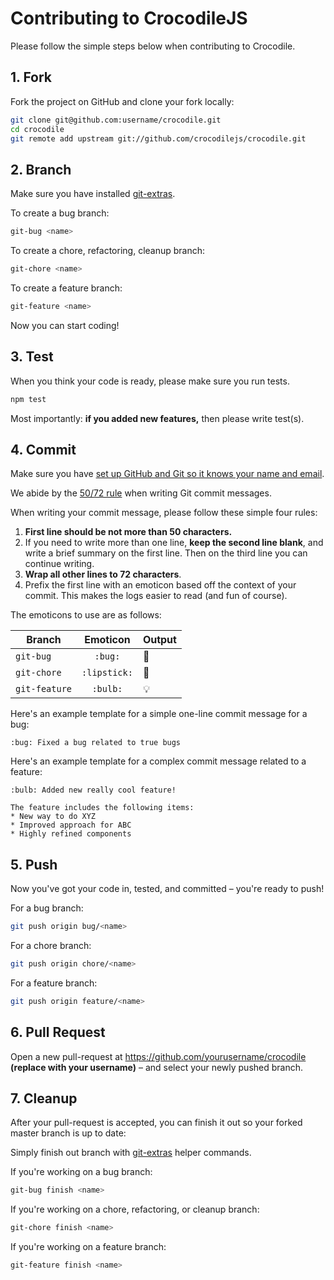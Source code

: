 
# Contributing to CrocodileJS

Please follow the simple steps below when contributing to Crocodile.


## 1. Fork

Fork the project on GitHub and clone your fork locally:

```bash
git clone git@github.com:username/crocodile.git
cd crocodile
git remote add upstream git://github.com/crocodilejs/crocodile.git
```


## 2. Branch

Make sure you have installed [git-extras][git-extras].

To create a bug branch:

```bash
git-bug <name>
```

To create a chore, refactoring, cleanup branch:

```bash
git-chore <name>
```

To create a feature branch:

```bash
git-feature <name>
```

Now you can start coding!


## 3. Test

When you think your code is ready, please make sure you run tests.

```bash
npm test
```

Most importantly: **if you added new features,** then please write test(s).


## 4. Commit

Make sure you have [set up GitHub and Git so it knows your name and email][setup-github].

We abide by the [50/72 rule][50-72-rule] when writing Git commit messages.

When writing your commit message, please follow these simple four rules:

1. **First line should be not more than 50 characters.**
2. If you need to write more than one line, **keep the second line blank**, and write a brief summary on the first line.  Then on the third line you can continue writing.
3. **Wrap all other lines to 72 characters**.
4. Prefix the first line with an emoticon based off the context of your commit.  This makes the logs easier to read (and fun of course).

The emoticons to use are as follows:

Branch        | Emoticon     | Output
------------- | :----------: | ------
`git-bug`     | `:bug:`      | :bug:
`git-chore`   | `:lipstick:` | :lipstick:
`git-feature` | `:bulb:`     | :bulb:

Here's an example template for a simple one-line commit message for a bug:

```log
:bug: Fixed a bug related to true bugs
```

Here's an example template for a complex commit message related to a feature:

```log
:bulb: Added new really cool feature!

The feature includes the following items:
* New way to do XYZ
* Improved approach for ABC
* Highly refined components
```


## 5. Push

Now you've got your code in, tested, and committed &ndash; you're ready to push!

For a bug branch:

```bash
git push origin bug/<name>
```

For a chore branch:

```bash
git push origin chore/<name>
```

For a feature branch:

```bash
git push origin feature/<name>
```


## 6. Pull Request

Open a new pull-request at <https://github.com/yourusername/crocodile> **(replace with your username)** &ndash; and select your newly pushed branch.


## 7. Cleanup

After your pull-request is accepted, you can finish it out so your forked master branch is up to date:

Simply finish out branch with [git-extras][git-extras] helper commands.

If you're working on a bug branch:

```bash
git-bug finish <name>
```

If you're working on a chore, refactoring, or cleanup branch:

```bash
git-chore finish <name>
```

If you're working on a feature branch:

```bash
git-feature finish <name>
```


[50-72-rule]: https://medium.com/@preslavrachev/what-s-with-the-50-72-rule-8a906f61f09c
[setup-github]: https://help.github.com/articles/set-up-git/#setting-up-git
[git-extras]: https://github.com/tj/git-extras
